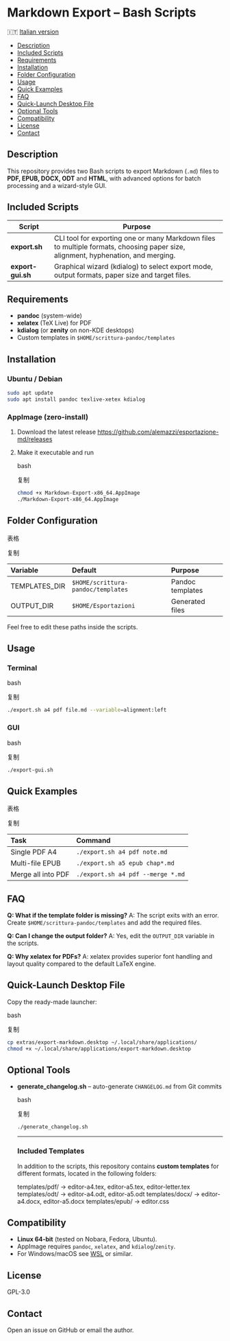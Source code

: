 # Markdown Export – Bash Scripts

🇮🇹 [Italian version](README.md)

- [Description](#description)
- [Included Scripts](#included-scripts)
- [Requirements](#requirements)
- [Installation](#installation)
- [Folder Configuration](#folder-configuration)
- [Usage](#usage)
- [Quick Examples](#quick-examples)
- [FAQ](#faq)
- [Quick-Launch Desktop File](#quick-launch-desktop-file)
- [Optional Tools](#optional-tools)
- [Compatibility](#compatibility)
- [License](#license)
- [Contact](#contact)

## Description

This repository provides two Bash scripts to export Markdown (`.md`) files to **PDF, EPUB, DOCX, ODT** and **HTML**, with advanced options for batch processing and a wizard-style GUI.

## Included Scripts

| Script            | Purpose                                                      |
| ----------------- | ------------------------------------------------------------ |
| **export.sh**     | CLI tool for exporting one or many Markdown files to multiple formats, choosing paper size, alignment, hyphenation, and merging. |
| **export-gui.sh** | Graphical wizard (kdialog) to select export mode, output formats, paper size and target files. |

## Requirements

- **pandoc** (system-wide)  
- **xelatex** (TeX Live) for PDF  
- **kdialog** (or **zenity** on non-KDE desktops)  
- Custom templates in `$HOME/scrittura-pandoc/templates`

## Installation

### Ubuntu / Debian

```bash
sudo apt update
sudo apt install pandoc texlive-xetex kdialog


```

### AppImage (zero-install)

1. Download the latest release
   https://github.com/alemazzi/esportazione-md/releases

2. Make it executable and run

   bash

   复制

   ```bash
   chmod +x Markdown-Export-x86_64.AppImage
   ./Markdown-Export-x86_64.AppImage
   ```

   

## Folder Configuration

表格

复制

| Variable      | Default                            | Purpose          |
| :------------ | :--------------------------------- | :--------------- |
| TEMPLATES_DIR | `$HOME/scrittura-pandoc/templates` | Pandoc templates |
| OUTPUT_DIR    | `$HOME/Esportazioni`               | Generated files  |

Feel free to edit these paths inside the scripts.

## Usage

### Terminal

bash

复制

```bash
./export.sh a4 pdf file.md --variable=alignment:left
```

### GUI

bash

复制

```bash
./export-gui.sh
```

## Quick Examples

表格

复制

| Task               | Command                           |
| :----------------- | :-------------------------------- |
| Single PDF A4      | `./export.sh a4 pdf note.md`      |
| Multi-file EPUB    | `./export.sh a5 epub chap*.md`    |
| Merge all into PDF | `./export.sh a4 pdf --merge *.md` |

## FAQ

**Q: What if the template folder is missing?**
A: The script exits with an error. Create `$HOME/scrittura-pandoc/templates` and add the required files.

**Q: Can I change the output folder?**
A: Yes, edit the `OUTPUT_DIR` variable in the scripts.

**Q: Why xelatex for PDFs?**
A: xelatex provides superior font handling and layout quality compared to the default LaTeX engine.

## Quick-Launch Desktop File

Copy the ready-made launcher:

bash

复制

```bash
cp extras/export-markdown.desktop ~/.local/share/applications/
chmod +x ~/.local/share/applications/export-markdown.desktop
```

## Optional Tools

- **generate_changelog.sh** – auto-generate `CHANGELOG.md` from Git commits

  bash

  复制

  ```bash
  ./generate_changelog.sh
  ```

  ---
  
  ### Included Templates
  
  In addition to the scripts, this repository contains **custom templates** for different formats, located in the following folders:
  
  templates/pdf/       → editor-a4.tex, editor-a5.tex, editor-letter.tex
  templates/odt/       → editor-a4.odt, editor-a5.odt
  templates/docx/      → editor-a4.docx, editor-a5.docx
  templates/epub/      → editor.css

## Compatibility

- **Linux 64-bit** (tested on Nobara, Fedora, Ubuntu).
- AppImage requires `pandoc`, `xelatex`, and `kdialog`/`zenity`.
- For Windows/macOS see [WSL](https://learn.microsoft.com/windows/wsl/) or similar.

## License

GPL-3.0

## Contact

Open an issue on GitHub or email the author.